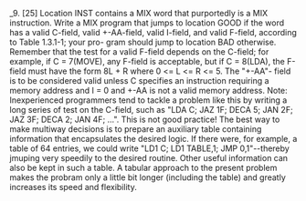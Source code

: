 _9.  [25] Location INST contains a MIX word that purportedly is a MIX instruction.
Write a MIX program that jumps to location GOOD if the word has a valid C-field,
valid +-AA-field, valid I-field, and valid F-field, according to Table 1.3.1-1; your pro-
gram should jump to location BAD otherwise. Remember that the test for a valid F-field
depends on the C-field; for example, if C = 7(MOVE), any F-field is acceptable, but if C
= 8(LDA), the F-field must have the form 8L +  R where 0 <= L <= R <= 5. The "+-AA"-
field is to be considered valid unless C specifies an instruction requiring a memory
address and I = 0 and +-AA is not a valid memory address.
	Note: Inexperienced programmers tend to tackle a problem like this by writing a
long series of test on the C-field, such as "LDA C; JAZ 1F; DECA 5; JAN 2F; JAZ 3F;
DECA 2; JAN 4F; ...". This is not good practice! The best way to make multiway
decisions is to prepare an auxiliary table containing information that encapsulates the
desired logic. If there were, for example, a table of 64 entries, we could write "LD1 C;
LD1 TABLE,1; JMP 0,1"--thereby jmuping very speedily to the desired routine. Other
useful information can also be kept in such a table. A tabular approach to the present
problem makes the probram only a little bit longer (including the table) and greatly
increases its speed and flexibility.
